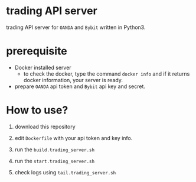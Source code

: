 # trading API server
trading API server for ```OANDA``` and ```Bybit``` written in Python3.

# prerequisite
- Docker installed server
  - to check the docker, type the command ```docker info``` and if it returns docker information, your server is ready.
- prepare ```OANDA``` api token and ```Bybit``` api key and secret.

# How to use?
1. download this repository

1. edit ```Dockerfile``` with your api token and key info.

1. run the ```build.trading_server.sh```

1. run the ```start.trading_server.sh```

1. check logs using ```tail.trading_server.sh```
